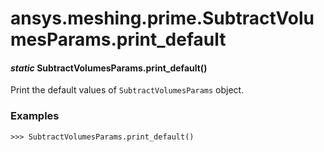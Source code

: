 # ansys.meshing.prime.SubtractVolumesParams.print_default

<a id="ansys.meshing.prime.SubtractVolumesParams.print_default"></a>

#### *static* SubtractVolumesParams.print_default()

Print the default values of `SubtractVolumesParams` object.

### Examples

```pycon
>>> SubtractVolumesParams.print_default()
```

<!-- !! processed by numpydoc !! -->

